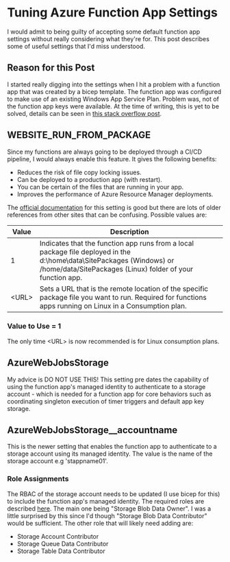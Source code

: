 # Tuning Azure Function App Settings
I would admit to being guilty of accepting some default function app settings without really considering what they're for. This post describes some of useful settings that I'd miss understood.

## Reason for this Post
I started really digging into the settings when I hit a problem with a function app that was created by a bicep template. The function app was configured to make use of an existing Windows App Service Plan. Problem was, not of the function app keys were available. At the time of writing, this is yet to be solved, details can be seen in [this stack overflow post](https://stackoverflow.com/questions/76481871/unable-to-list-keys-for-azure-function-app).

## WEBSITE_RUN_FROM_PACKAGE
Since my functions are always going to be deployed through a CI/CD pipeline, I would always enable this feature. It gives the following benefits:

+ Reduces the risk of file copy locking issues.
+ Can be deployed to a production app (with restart).
+ You can be certain of the files that are running in your app.
+ Improves the performance of Azure Resource Manager deployments.

The [official documentation](https://learn.microsoft.com/en-us/azure/azure-functions/run-functions-from-deployment-package) for this setting is good but there are lots of older references from other sites that can be confusing. Possible values are:

| Value | Description |
|----------|----------|
|   1  |   Indicates that the function app runs from a local package file deployed in the d:\home\data\SitePackages (Windows) or /home/data/SitePackages (Linux) folder of your function app.  |
|   \<URL\>  |   Sets a URL that is the remote location of the specific package file you want to run. Required for functions apps running on Linux in a Consumption plan. |

### Value to Use = 1
The only time \<URL\> is now recommended is for Linux consumption plans.

## AzureWebJobsStorage
My advice is DO NOT USE THIS! This setting pre dates the capability of using the function app's managed identity to authenticate to a storage account - which is needed for a function app for core behaviors such as coordinating singleton execution of timer triggers and default app key storage.

## AzureWebJobsStorage__accountname
This is the newer setting that enables the function app to authenticate to a storage account using its managed identity. The value is the name of the storage account e.g 'stappname01'.

### Role Assignments
The RBAC of the storage account needs to be updated (I use bicep for this) to include the function app's managed identity. The required roles are described [here](https://learn.microsoft.com/en-us/azure/azure-functions/functions-reference?tabs=blob#connecting-to-host-storage-with-an-identity). The main one being "Storage Blob Data Owner". I was a little surprised by this since I'd though "Storage Blob Data Contributor" would be sufficient. The other role that will likely need adding are:

+ Storage Account Contributor
+ Storage Queue Data Contributor
+ Storage Table Data Contributor





